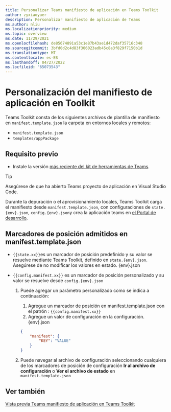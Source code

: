 ```yaml
---
title: Personalizar Teams manifiesto de aplicación en Teams Toolkit
author: zyxiaoyuer
description: Personalizar manifiesto de aplicación de Teams
ms.author: nliu
ms.localizationpriority: medium
ms.topic: overview
ms.date: 11/29/2021
ms.openlocfilehash: de85674891a53c1e87b43ae1d472daf35716c348
ms.sourcegitcommit: 3bfd0d2c4d83f306023adb45c8a3f829f7150b1d
ms.translationtype: MT
ms.contentlocale: es-ES
ms.lasthandoff: 04/27/2022
ms.locfileid: "65073543"
---
```

# <a name="customize-app-manifest-in-toolkit"></a>Personalización del manifiesto de aplicación en Toolkit

Teams Toolkit consta de los siguientes archivos de plantilla de manifiesto en `manifest.template.json` la carpeta en entornos locales y remotos:

* `manifest.template.json`
* `templates/appPackage`


## <a name="prerequisite"></a>Requisito previo

* Instale la versión [más reciente del kit de herramientas de Teams](https://marketplace.visualstudio.com/items?itemName=TeamsDevApp.ms-teams-vscode-extension).

> [!TIP]
> Asegúrese de que ha abierto Teams proyecto de aplicación en Visual Studio Code.

Durante la depuración o el aprovisionamiento locales, Teams Toolkit carga el manifiesto desde `manifest.template.json`, con configuraciones de `state.{env}.json`, `config.{env}.json`y crea la aplicación teams en [el Portal de desarrollo](https://dev.teams.microsoft.com/apps).


## <a name="placeholders-supported-in-manifesttemplatejson"></a>Marcadores de posición admitidos en manifest.template.json

* `{{state.xx}}`es un marcador de posición predefinido y su valor se resuelve mediante Teams Toolkit, definido en `state.{env}.json`. Asegúrese de no modificar los valores en estado. {env}.json
* `{{config.manifest.xx}}` es un marcador de posición personalizado y su valor se resuelve desde `config.{env}.json`

  1. Puede agregar un parámetro personalizado como se indica a continuación:
      1. Agregue un marcador de posición en manifest.template.json con el patrón : `{{config.manifest.xx}}`
      2. Agregue un valor de configuración en la configuración. {env}.json

        ```json
        {
            "manifest": {
                "KEY": "VALUE"
            }
        }
        ```

   2. Puede navegar al archivo de configuración seleccionando cualquiera de los marcadores de posición de configuración **Ir al archivo de configuración** o **Ver el archivo de estado** en `manifest.template.json`

## <a name="see-also"></a>Ver también

[Vista previa Teams manifiesto de aplicación en Teams Toolkit](TeamsFx-manifest-preview.md)
